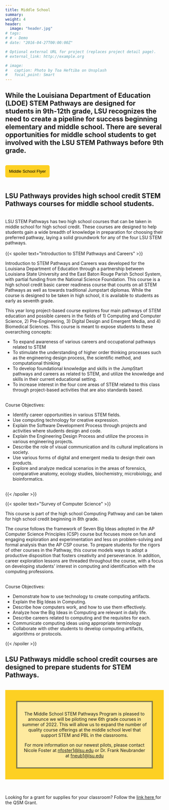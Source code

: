 ```yaml
---
title: Middle School
summary: 
weight: 4
header:
  image: "header.jpg"
# tags:
# # - Demo
# date: "2016-04-27T00:00:00Z"

# Optional external URL for project (replaces project detail page).
# external_link: http://example.org

# image:
#   caption: Photo by Toa Heftiba on Unsplash
#   focal_point: Smart
---
```


## While the Louisiana Department of Education (LDOE) STEM Pathways are designed for students in 9th-12th grade, LSU recognizes the need to create a pipeline for success beginning elementary and middle school.  There are several opportunities for middle school students to get involved with the LSU STEM Pathways before 9th grade. 
<br>
<a href="../../brochures/MiddleSchoolFlyer.pdf" target="_blank"> <button style= "background-color:#fdd023; border: none ; border-radius: 5px; padding: 12px"> Middle School Flyer</button></a> 

<br>
<br>

## LSU Pathways provides high school credit STEM Pathways courses for middle school students.
<br>
LSU STEM Pathways has two high school courses that can be taken in middle school for high school credit. These courses are designed to help students gain a wide breadth of knowledge in preparation for choosing their preferred pathway, laying a solid groundwork for any of the four LSU STEM pathways. 
<br>
<br>
{{< spoiler text="Introduction to STEM Pathways and Careers" >}}

Introduction to STEM Pathways and Careers was developed for the Louisiana Department of Education through a partnership between Louisiana State University and the East Baton Rouge Parish School System, with partial funding from the National Science Foundation. This course is a high school credit basic career readiness course that counts on all STEM Pathways as well as towards traditional Jumpstart diplomas.  While the course is designed to be taken in high school, it is available to students as early as seventh grade. 

This year long project-based course explores four main pathways of STEM education and possible careers in the fields of 1) Computing and Computer Science, 2) Pre-Engineering, 3) Digital Design and Emergent Media, and 4) Biomedical Sciences. This course is meant to expose students to these overarching concepts: 
	
- To expand awareness of various careers and occupational pathways related to STEM
-	To stimulate the understanding of higher order thinking processes such as the engineering design process, the scientific method, and computational thinking
-	To develop foundational knowledge and skills in the JumpStart pathways and careers as related to STEM, and utilize the knowledge and skills in their current educational setting.
-	To increase interest in the four core areas of STEM related to this class through project-based activities that are also standards based.
<br><br>

Course Objectives:
-	Identify career opportunities in various STEM fields.
-	Use computing technology for creative expression.
-	Explain the Software Development Process through projects and activities where students design and code.
-	Explain the Engineering Design Process and utilize the process in various engineering projects.
-	Describe the role of visual communication and its cultural implications in society.
-	Use various forms of digital and emergent media to design their own products.
-	Explore and analyze medical scenarios in the areas of forensics, comparative anatomy, ecology studies, biochemistry, microbiology, and bioinformatics.

<br>
{{< /spoiler >}}


{{< spoiler text="Survey of Computer Science" >}}

This course is part of the high school Computing Pathway and can be taken for high school credit beginning in 8th grade.  

The course follows the framework of Seven Big Ideas adopted in the AP Computer Science Principles (CSP) course but focuses more on fun and engaging exploration and experimentation and less on problem-solving and formal analysis than the AP CSP course. To prepare students for the rigors of other courses in the Pathway, this course models ways to adopt a productive disposition that fosters creativity and perseverance. In addition, career exploration lessons are threaded throughout the course, with a focus on developing students' interest in computing and identification with the computing professions. 
<br><br>

Course Objectives:  
- Demonstrate how to use technology to create computing artifacts. 
- Explain the Big Ideas in Computing. 
- Describe how computers work, and how to use them effectively. 
- Analyze how the Big Ideas in Computing are relevant in daily life. 
- Describe careers related to computing and the requisites for each. 
- Communicate computing ideas using appropriate terminology 
- Collaborate with other students to develop computing artifacts, algorithms or protocols. 

{{< /spoiler >}}
 <br>

## LSU Pathways middle school credit courses are designed to prepare students for STEM Pathways.
<br>
<div style="background-color:#fdd023; padding: 35px ">

<div style="background-color:#ffffff90; font-color: #000000; border-style: double; padding: 15px">
<center>

The Middle School STEM Pathways Program is pleased to announce we will be piloting new 6th grade courses in summer of 2022. This will allow us to expand the number of quality course offerings at the middle school level that support STEM and PBL in the classrooms. 
 
 For more information on our newest pilots, please contact Nicole Foster at nfoster1@lsu.edu or Dr. Frank Neubrander at fneub1@lsu.edu
 </center>
 </div>
</div>

<br>
<br>

Looking for a grant for supplies for your classroom? Follow the <a href ="https://www.lsu.edu/caincenter/programs/qsm.php" target ="_blank"> link here </a> for the QSM Grant.
<br>
